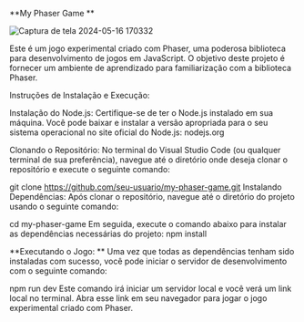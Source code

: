 **My Phaser Game
**

![Captura de tela 2024-05-16 170332](https://github.com/MathServilha/phaser_game/assets/103152240/e0aba08f-23c3-4c0e-9b09-6c39c409e86a)



Este é um jogo experimental criado com Phaser, uma poderosa biblioteca para desenvolvimento de jogos em JavaScript. O objetivo deste projeto é fornecer um ambiente de aprendizado para familiarização com a biblioteca Phaser.

Instruções de Instalação e Execução:

Instalação do Node.js:
Certifique-se de ter o Node.js instalado em sua máquina. Você pode baixar e instalar a versão apropriada para o seu sistema operacional no site oficial do Node.js: nodejs.org

Clonando o Repositório:
No terminal do Visual Studio Code (ou qualquer terminal de sua preferência), navegue até o diretório onde deseja clonar o repositório e execute o seguinte comando:


git clone https://github.com/seu-usuario/my-phaser-game.git
Instalando Dependências:
Após clonar o repositório, navegue até o diretório do projeto usando o seguinte comando:


cd my-phaser-game
Em seguida, execute o comando abaixo para instalar as dependências necessárias do projeto:
npm install

**Executando o Jogo:
**
Uma vez que todas as dependências tenham sido instaladas com sucesso, você pode iniciar o servidor de desenvolvimento com o seguinte comando:

npm run dev
Este comando irá iniciar um servidor local e você verá um link local no terminal. Abra esse link em seu navegador para jogar o jogo experimental criado com Phaser.
